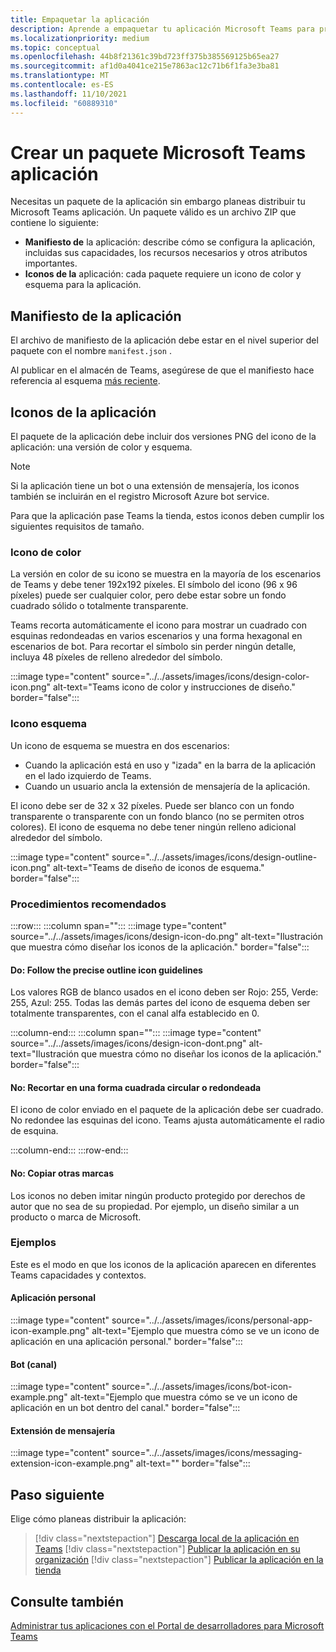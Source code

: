 ```yaml
---
title: Empaquetar la aplicación
description: Aprende a empaquetar tu aplicación Microsoft Teams para probar, cargar y publicar en la tienda.
ms.localizationpriority: medium
ms.topic: conceptual
ms.openlocfilehash: 44b8f21361c39bd723ff375b385569125b65ea27
ms.sourcegitcommit: af1d0a4041ce215e7863ac12c71b6f1fa3e3ba81
ms.translationtype: MT
ms.contentlocale: es-ES
ms.lasthandoff: 11/10/2021
ms.locfileid: "60889310"
---
```

# <a name="create-a-microsoft-teams-app-package"></a>Crear un paquete Microsoft Teams aplicación

Necesitas un paquete de la aplicación sin embargo planeas distribuir tu Microsoft Teams aplicación. Un paquete válido es un archivo ZIP que contiene lo siguiente:

* **Manifiesto de** la aplicación: describe cómo se configura la aplicación, incluidas sus capacidades, los recursos necesarios y otros atributos importantes.
* **Iconos de la** aplicación: cada paquete requiere un icono de color y esquema para la aplicación.

## <a name="app-manifest"></a>Manifiesto de la aplicación

El archivo de manifiesto de la aplicación debe estar en el nivel superior del paquete con el nombre `manifest.json` . 

Al publicar en el almacén de Teams, asegúrese de que el manifiesto hace referencia al esquema [más reciente](~/resources/schema/manifest-schema.md).

## <a name="app-icons"></a>Iconos de la aplicación

El paquete de la aplicación debe incluir dos versiones PNG del icono de la aplicación: una versión de color y esquema.

> [!Note]
> Si la aplicación tiene un bot o una extensión de mensajería, los iconos también se incluirán en el registro Microsoft Azure bot service.

Para que la aplicación pase Teams la tienda, estos iconos deben cumplir los siguientes requisitos de tamaño.

### <a name="color-icon"></a>Icono de color

La versión en color de su icono se muestra en la mayoría de los escenarios de Teams y debe tener 192x192 píxeles. El símbolo del icono (96 x 96 píxeles) puede ser cualquier color, pero debe estar sobre un fondo cuadrado sólido o totalmente transparente.

Teams recorta automáticamente el icono para mostrar un cuadrado con esquinas redondeadas en varios escenarios y una forma hexagonal en escenarios de bot. Para recortar el símbolo sin perder ningún detalle, incluya 48 píxeles de relleno alrededor del símbolo.

:::image type="content" source="../../assets/images/icons/design-color-icon.png" alt-text="Teams icono de color y instrucciones de diseño." border="false":::

### <a name="outline-icon"></a>Icono esquema

Un icono de esquema se muestra en dos escenarios:

* Cuando la aplicación está en uso y "izada" en la barra de la aplicación en el lado izquierdo de Teams.
* Cuando un usuario ancla la extensión de mensajería de la aplicación.

El icono debe ser de 32 x 32 píxeles. Puede ser blanco con un fondo transparente o transparente con un fondo blanco (no se permiten otros colores). El icono de esquema no debe tener ningún relleno adicional alrededor del símbolo.

:::image type="content" source="../../assets/images/icons/design-outline-icon.png" alt-text="Teams de diseño de iconos de esquema." border="false":::

### <a name="best-practices"></a>Procedimientos recomendados

:::row:::
   :::column span="":::
:::image type="content" source="../../assets/images/icons/design-icon-do.png" alt-text="Ilustración que muestra cómo diseñar los iconos de la aplicación." border="false":::

#### <a name="do-follow-the-precise-outline-icon-guidelines"></a>Do: Follow the precise outline icon guidelines

Los valores RGB de blanco usados en el icono deben ser Rojo: 255, Verde: 255, Azul: 255. Todas las demás partes del icono de esquema deben ser totalmente transparentes, con el canal alfa establecido en 0.

   :::column-end:::
   :::column span="":::
:::image type="content" source="../../assets/images/icons/design-icon-dont.png" alt-text="Ilustración que muestra cómo no diseñar los iconos de la aplicación." border="false":::

#### <a name="dont-crop-in-a-circular-or-rounded-square-shape"></a>No: Recortar en una forma cuadrada circular o redondeada

El icono de color enviado en el paquete de la aplicación debe ser cuadrado. No redondee las esquinas del icono. Teams ajusta automáticamente el radio de esquina.

   :::column-end:::
:::row-end:::

#### <a name="dont-copy-other-brands"></a>No: Copiar otras marcas

Los iconos no deben imitar ningún producto protegido por derechos de autor que no sea de su propiedad. Por ejemplo, un diseño similar a un producto o marca de Microsoft.

### <a name="examples"></a>Ejemplos

Este es el modo en que los iconos de la aplicación aparecen en diferentes Teams capacidades y contextos.

#### <a name="personal-app"></a>Aplicación personal

:::image type="content" source="../../assets/images/icons/personal-app-icon-example.png" alt-text="Ejemplo que muestra cómo se ve un icono de aplicación en una aplicación personal." border="false":::

#### <a name="bot-channel"></a>Bot (canal)

:::image type="content" source="../../assets/images/icons/bot-icon-example.png" alt-text="Ejemplo que muestra cómo se ve un icono de aplicación en un bot dentro del canal." border="false":::

#### <a name="messaging-extension"></a>Extensión de mensajería

:::image type="content" source="../../assets/images/icons/messaging-extension-icon-example.png" alt-text="<texto alternativo>" border="false":::

## <a name="next-step"></a>Paso siguiente

Elige cómo planeas distribuir la aplicación:

> [!div class="nextstepaction"]
> [Descarga local de la aplicación en Teams](~/concepts/deploy-and-publish/apps-upload.md)
> [!div class="nextstepaction"]
> [Publicar la aplicación en su organización](/MicrosoftTeams/tenant-apps-catalog-teams?toc=/microsoftteams/platform/toc.json&bc=/MicrosoftTeams/breadcrumb/toc.json)
> [!div class="nextstepaction"]
> [Publicar la aplicación en la tienda](~/concepts/deploy-and-publish/appsource/publish.md)

## <a name="see-also"></a>Consulte también

[Administrar tus aplicaciones con el Portal de desarrolladores para Microsoft Teams](~/concepts/build-and-test/teams-developer-portal.md)